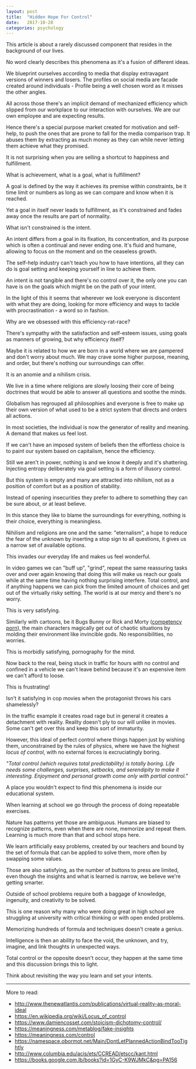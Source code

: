 ```yaml
---
layout: post
title:  "Hidden Hope For Control"
date:   2017-10-28
categories: psychology
---
```



This article is about a rarely discussed component that resides in the
background of our lives.

No word clearly describes this phenomena as it's a fusion of different
ideas.

We blueprint ourselves according to media that display extravagant
versions of winners and losers. The profiles on social media are facade
created around individuals - Profile being a well chosen word as it
misses the other angles.

All across those there's an implicit demand of mechanized efficiency
which slipped from our workplace to our interaction with ourselves. We
are our own employee and are expecting results.

Hence there's a special purpose market created for motivation and
self-help, to push the ones that are prone to fall for the media
comparison trap. It abuses them by extracting as much money as they can
while never letting them achieve what they promised.

It is not surprising when you are selling a shortcut to happiness and
fulfillment.

What is achievement, what is a goal, what is fulfillment?

A goal is defined by the way it achieves its premise within constraints,
be it time limit or numbers as long as we can compare and know when it
is reached.

Yet a goal in itself never leads to fulfillment, as it's constrained
and fades away once the results are part of normality.

What isn't constrained is the intent.

An intent differs from a goal in its fixation, its concentration, and
its purpose which is often a continual and never ending one. It's fluid
and humane, allowing to focus on the moment and on the ceaseless growth.

The self-help industry can't teach you how to have intentions, all they
can do is goal setting and keeping yourself in line to achieve them.

An intent is not tangible and there's no control over it, the only one
you can have is on the goals which might be on the path of your intent.

In the light of this it seems that wherever we look everyone is discontent
with what they are doing, looking for more efficiency and ways to tackle
with procrastination - a word so in fashion.

Why are we obsessed with this efficiency-rat-race?

There's sympathy with the satisfaction and self-esteem issues, using
goals as manners of growing, but why efficiency itself?

Maybe it is related to how we are born in a world where we are pampered
and don't worry about much. We may crave some higher purpose, meaning,
and order, but there's nothing our surroundings can offer.

It is an anomie and a nihilism crisis.

We live in a time where religions are slowly loosing their core of being
doctrines that would be able to answer all questions and soothe the minds.

Globalism has regrouped all philosophies and everyone is free to make
up their own version of what used to be a strict system that directs
and orders all actions.

In most societies, the individual is now the generator of reality and
meaning. A demand that makes us feel lost.

If we can't have an imposed system of beliefs then the effortless choice
is to paint our system based on capitalism, hence the efficiency.

Still we aren't in power, nothing is and we know it deeply and it's
shattering. Injecting entropy deliberately via goal setting is a form
of illusory control.

But this system is empty and many are attracted into nihilism, not as
a position of comfort but as a position of stability.

Instead of opening insecurities they prefer to adhere to something they
can be sure about, or at least believe.

In this stance they like to blame the surroundings for everything,
nothing is their choice, everything is meaningless.

Nihilism and religions are one and the same: "eternalism", a hope to
reduce the fear of the unknown by inserting a stop sign to all questions,
it gives us a narrow set of available options.

This invades our everyday life and makes us feel wonderful.

In video games we can "buff up", "grind", repeat the same reassuring
tasks over and over again knowing that doing this will make us reach our
goals while at the same time having nothing surprising interfere. Total
control, and if anything happens we can pick from the limited amount of
choices and get out of the virtually risky setting. The world is at our
mercy and there's no worry.

This is very satisfying.

Similarly with cartoons, be it Bugs Bunny or Rick and Morty ([competency
porn](http://www.telegraph.co.uk/men/thinking-man/10744879/Are-you-hooked-on-competence-porn.html)),
the main characters magically get out of chaotic situations by molding
their environment like invincible gods. No responsibilities, no worries.

This is morbidly satisfying, pornography for the mind.

Now back to the real, being stuck in traffic for hours with no control
and confined in a vehicle we can't leave behind because it's an expensive
item we can't afford to loose.

This is frustrating!

Isn't it satisfying in cop movies when the protagonist throws his cars
shamelessly?

In the traffic example it creates road rage but in general it creates
a detachment with reality. Reality doesn't ply to our will unlike in
movies. Some can't get over this and keep this sort of immaturity.

However, this ideal of perfect control where things happen just by wishing
them, unconstrained by the rules of physics, where we have the highest
_locus of control_, with no external forces is excruciatingly boring.

_"Total control (which requires total predictability) is totally
boring. Life needs some challenges, surprises, setbacks, and serendipity
to make it interesting. Enjoyment and personal growth come only with
partial control."_

A place you wouldn't expect to find this phenomena is inside our
educational system.

When learning at school we go through the process of doing repeatable
exercises.

Nature has patterns yet those are ambiguous. Humans are biased to
recognize patterns, even when there are none, memorize and repeat
them. Learning is much more than that and school stops here.

We learn artificially easy problems, created by our teachers and bound
by the set of formula that can be applied to solve them, more often by
swapping some values.

Those are also satisfying, as the number of buttons to press are limited,
even though the insights and what is learned is narrow, we believe we're
getting smarter.

Outside of school problems require both a baggage of knowledge, ingenuity,
and creativity to be solved.

This is one reason why many who were doing great in high school are
struggling at university with critical thinking or with open ended
problems.

Memorizing hundreds of formula and techniques doesn't create a genius.

Intelligence is then an ability to face the void, the unknown, and try,
imagine, and link thoughts in unexpected ways.

Total control or the opposite doesn't occur, they happen at the same
time and this discussion brings this to light.

Think about revisiting the way you learn and set your intents.

-----

More to read:  

* <http://www.thenewatlantis.com/publications/virtual-reality-as-moral-ideal>  
* <https://en.wikipedia.org/wiki/Locus_of_control>  
* <https://www.damiencosset.com/stoicism-dichotomy-control/>  
* <https://meaningness.com/metablog/fake-insights>  
* <https://meaningness.com/control>  
* <https://namespace.obormot.net/Main/DontLetPlannedActionBindTooTightly>  
* <http://www.columbia.edu/acis/ets/CCREAD/etscc/kant.html>  
* <https://books.google.com.lb/books?id=1GyC-K9WJMkC&pg=PA156>  

